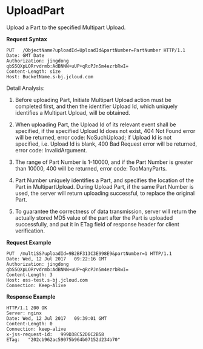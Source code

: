 # UploadPart

Upload a Part to the specified Multipart Upload.

**Request Syntax**
```
PUT   /ObjectName?uploadId=UploadId&partNumber=PartNumber HTTP/1.1
Date: GMT Date
Authorization: jingdong   qbS5QXpLORrvdrmb:AdBNNN+uUP+qRcPJn5m4ezrbRwI=
Content-Length: size
Host: BucketName.s-bj.jcloud.com
```
Detail Analysis:

1. Before uploading Part, Initiate Multipart Upload action must be completed first, and then the identifier Upload Id, which uniquely identifies a Multipart Upload, will be obtained.

2. When uploading Part, the Upload Id of its relevant event shall be specified, if the specified Upload Id does not exist, 404 Not Found error will be returned, error code: NoSuchUpload; if Upload Id is not specified, i.e. Upload Id is blank, 400 Bad Request error will be returned, error code: InvalidArgument.

3. The range of Part Number is 1-10000, and if the Part Number is greater than 10000, 400 will be returned, error code: TooManyParts.

4. Part Number uniquely identifies a Part, and specifies the location of the Part in MultipartUpload. During Upload Part, if the same Part Number is used, the server will return uploading successful, to replace the original Part.

5. To guarantee the correctness of data transmission, server will return the actually stored MD5 value of the part after the Part is uploaded successfully, and put it in ETag field of response header for client verification.

**Request Example**
```
PUT  /multiSS?uploadId=9B2BF313C3E998E9&partNumber=1 HTTP/1.1
Date: Wed, 12 Jul 2017   09:22:16 GMT
Authorization: jingdong   qbS5QXpLORrvdrmb:AdBNNN+uUP+qRcPJn5m4ezrbRwI=
Content-Length: 3
Host: oss-test.s-bj.jcloud.com
Connection: Keep-Alive
```
**Response Example** 
```
HTTP/1.1 200 OK
Server: nginx
Date: Wed, 12 Jul 2017   09:39:01 GMT
Content-Length: 0
Connection: keep-alive
x-jss-request-id:   999D38C52D6C2B58
ETag:   "202cb962ac59075b964b07152d234b70"
```
